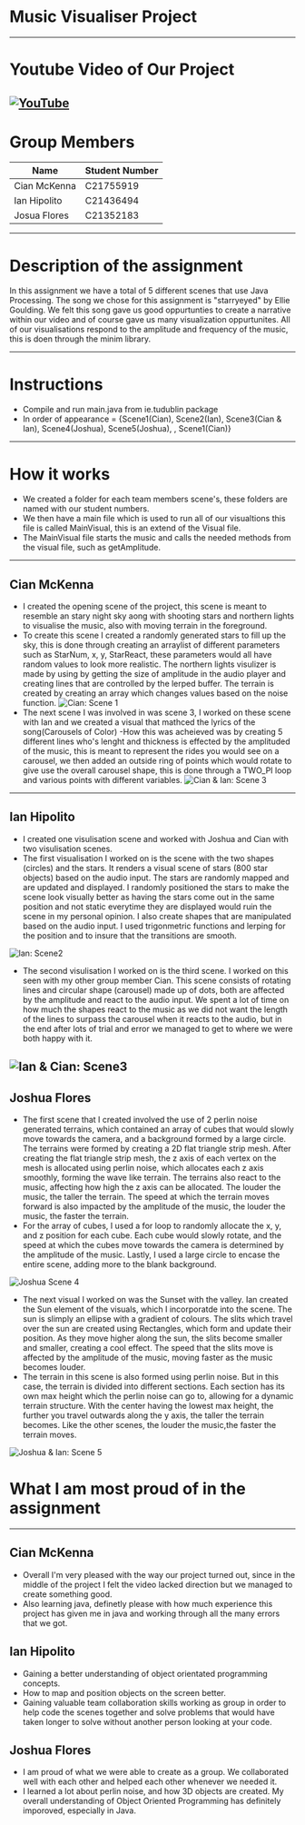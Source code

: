 # Music Visualiser Project
----
# Youtube Video of Our Project
[![YouTube](https://github.com/MK-CIAN/MusicVisuals/blob/master/images/OOP_Pic.jpg?raw=true)](https://youtu.be/flGGAfn6u8M)
----
# Group Members
| Name | Student Number |
|-----------|-----------|
|Cian McKenna | C21755919 |
|Ian Hipolito | C21436494 |
|Josua Flores | C21352183 |

----

# Description of the assignment
In this assignment we have a total of 5 different scenes that use Java Processing.
The song we chose for this assignment is "starryeyed" by Ellie Goulding. We felt this song gave us good oppurtunties to create a narrative within our video and of course gave us many visualization oppurtunites. All of our visualisations respond to the amplitude and frequency of the music, this is doen through the minim library.

----
# Instructions
- Compile and run main.java from ie.tudublin package
- In order of appearance = {Scene1(Cian), Scene2(Ian), Scene3(Cian & Ian), Scene4(Joshua), Scene5(Joshua), , Scene1(Cian)}
----
# How it works
- We created a folder for each team members scene's, these folders are named with our student numbers. 
- We then have a main file which is used to run all of our visualtions this file is called MainVisual, this is an extend of the Visual file.
- The MainVisual file starts the music and calls the needed methods from the visual file, such as getAmplitude.
----
## Cian McKenna
- I created the opening scene of the project, this scene is meant to resemble an stary night sky aong with shooting stars and northern lights to visualise the music, also with moving terrain in the foreground.
- To create this scene I created a randomly generated stars to fill up the sky, this is done through creating an arraylist of different parameters such as StarNum, x, y, StarReact, these parameters would all have random values to look more realistic. The northern lights visulizer is made by using by getting the size of amplitude in the audio player and creating lines that are controlled by the lerped buffer. The terrain is created by creating an array which changes values based on the noise function.
![Cian: Scene 1](images/CMCKOOP.jpg)
- The next scene I was involved in was scene 3, I worked on these scene with Ian and we created a visual that mathced the lyrics of the song(Carousels of Color)
-How this was acheieved was by creating 5 different lines who's lenght and thickness is effected by the amplituded of the music, this is meant to represent the rides you would see on a carousel, we then added an outside ring of points which would rotate to give use the overall carousel shape, this is done through a TWO_PI loop and various points with different variables.
![Cian & Ian: Scene 3](images/C&I_OOP.jpg)
----

## Ian Hipolito
- I created one visulisation scene and worked with Joshua and Cian with two visulisation scenes.
- The first visualisation I worked on is the scene with the two shapes (circles) and the stars. It renders a visual scene of stars (800 star objects) based on the audio input. The stars are randomly mapped and are updated and displayed. I randomly positioned the stars to make the scene look visually better as having the stars come out in the same position and not static everytime they are displayed would ruin the scene in my personal opinion. I also create shapes that are manipulated based on the audio input. I used trigonmetric functions and lerping for the position and to insure that the transitions are smooth.

![Ian: Scene2](images/Ian_OOP2.png)

- The second visulisation I worked on is the third scene. I worked on this seen with my other group member Cian. This scene consists of rotating lines and circular shape (carousel) made up of dots, both are affected by the amplitude and react to the audio input. We spent a lot of time on how much the shapes react to the music as we did not want the length of the lines to surpass the carousel when it reacts to the audio, but in the end after lots of trial and error we managed to get to where we were both happy with it.

![Ian & Cian: Scene3](images/Ian_OOP.png)
----

## Joshua Flores
- The first scene that I created involved the use of 2 perlin noise generated terrains, which contained an array of cubes that would slowly move towards the camera, and a background formed by a large circle. The terrains were formed by creating a 2D flat triangle strip mesh. After creating the flat triangle strip mesh, the z axis of each vertex on the mesh is allocated using perlin noise, which allocates each z axis smoothly, forming the wave like terrain. The terrains also react to the music, affecting how high the z axis can be allocated. The louder the music, the taller the terrain. The speed at which the terrain moves forward is also impacted by the amplitude of the music, the louder the music, the faster the terrain.
- For the array of cubes, I used a for loop to randomly allocate the x, y, and z position for each cube. Each cube would slowly rotate, and the speed at which the cubes move towards the camera is determined by the amplitude of the music.
Lastly, I used a large circle to encase the entire scene, adding more to the blank background.

![Joshua Scene 4](images/JF_Terrain.png)

- The next visual I worked on was the Sunset with the valley. Ian created the Sun element of the visuals, which I incorporatde into the scene. The sun is slimply an ellipse with a gradient of colours. The slits which travel over the sun are created using Rectangles, which form and update their position. As they move higher along the sun, the slits become smaller and smaller, creating a cool effect. The speed that the slits move is affected by the amplitude of the music, moving faster as the music becomes louder. 
- The terrain in this scene is also formed using perlin noise. But in this case, the terrain is divided into different sections. Each section has its own max height which the perlin noise can go to, allowing for a dynamic terrain structure. With the center having the lowest max height, the further you travel outwards along the y axis, the taller the terrain becomes. Like the other scenes, the louder the music,the faster the terrain moves.

![Joshua & Ian: Scene 5](images/OOP_Pic.jpg)

# What I am most proud of in the assignment
----
## Cian McKenna
- Overall I'm very pleased with the way our project turned out, since in the middle of the project I felt the video lacked direction but we managed to create something good.
- Also learning java, definetly please with how much experience this project has given me in java and working through all the many errors that we got.

## Ian Hipolito
- Gaining a better understanding of object orientated programming concepts.
- How to map and position objects on the screen better.
- Gaining valuable team collaboration skills working as group in order to help code the scenes together and solve problems that would have taken longer to solve without another person looking at your code.

## Joshua Flores
- I am proud of what we were able to create as a group. We collaborated well with each other and helped each other whenever we needed it.
- I learned a lot about perlin noise, and how 3D objects are created. My overall understanding of Object Oriented Programming has definitely imporoved, especially in Java. 

